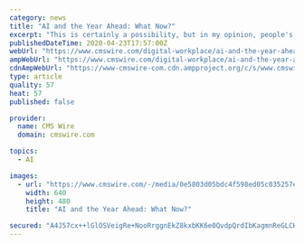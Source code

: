 ```yaml
---
category: news
title: "AI and the Year Ahead: What Now?"
excerpt: "This is certainly a possibility, but in my opinion, people's memories of the actions that enterprises are taking now will run much deeper than many of the better-planned projects that have come before the pandemic or have yet to start. Customers will therefore aim to get AI right during the crisis as well. A responsible AI strategy today will ..."
publishedDateTime: 2020-04-23T17:57:00Z
webUrl: "https://www.cmswire.com/digital-workplace/ai-and-the-year-ahead-what-now/"
ampWebUrl: "https://www.cmswire.com/digital-workplace/ai-and-the-year-ahead-what-now/amp/"
cdnAmpWebUrl: "https://www-cmswire-com.cdn.ampproject.org/c/s/www.cmswire.com/digital-workplace/ai-and-the-year-ahead-what-now/amp/"
type: article
quality: 57
heat: 57
published: false

provider:
  name: CMS Wire
  domain: cmswire.com

topics:
  - AI

images:
  - url: "https://www.cmswire.com/-/media/0e5803d05bdc4f598ed05c035257e875.ashx?mw=1024"
    width: 640
    height: 480
    title: "AI and the Year Ahead: What Now?"

secured: "A4J57cx++lGlOSVeigRe+NooRrggnEkZ8kxbKK6e0QvdpQrdIbKagmnReGLCKd0wDv4Qa7rT9PdZJhGHfhBjxsKvgkcDibIoP0sY2UEbt9Pijbna+TxIKA5/qQWuJPszBWuY/JZp7Pba5IjA3LNq/YMfnaKIkOAgnjWhSINZ3YiEjcM+ppek+LCJ0G61nwwq2iSLzcYGsm7Rj3POJtAd94XCLEdFIizBC6cQaix1Ft4y45SrOg03LrBRnA1HDQXWCIiPlZ5xU4EL0jl5PCF61DNZMzQFBFes3AJ0ugRNszDmYSgmjMNLuXCTuJ+w0cWL;VSl4a228GciuD0lbhkYJrA=="
---
```


